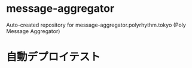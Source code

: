 # message-aggregator
Auto-created repository for message-aggregator.polyrhythm.tokyo (Poly Message Aggregator)
# 自動デプロイテスト
